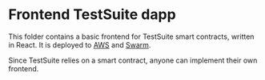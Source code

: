 # Frontend TestSuite dapp

This folder contains a basic frontend for TestSuite smart contracts, written in React.
It is deployed to [AWS](http://testsuite.net) and [Swarm](https://swarm-gateways.net/bzz:/8adb3ff98804bc6120e368cb1de1149a121fc50be2b2a45f18c75a50aac57277/index.html).

Since TestSuite relies on a smart contract, anyone can implement their own frontend.
